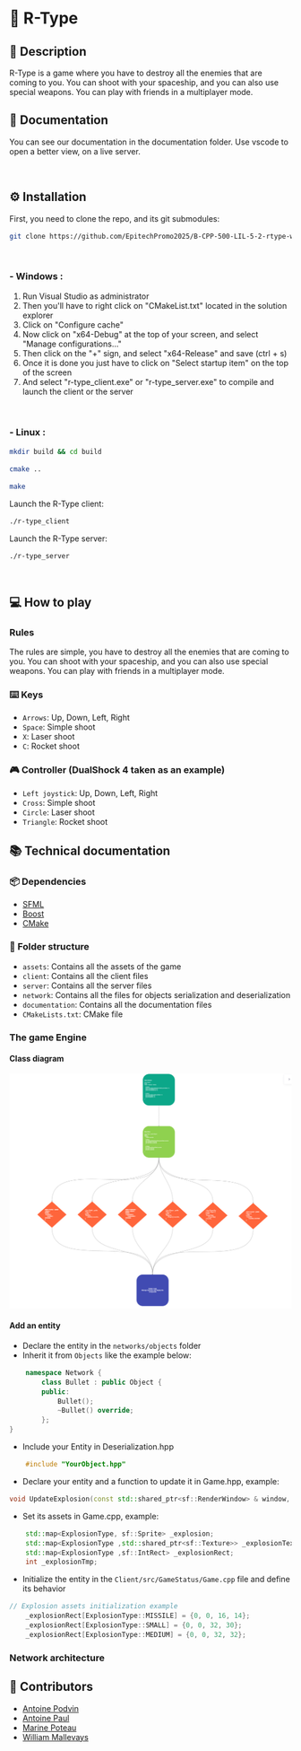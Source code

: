 # 👾 R-Type

## 📝 Description
R-Type is a game where you have to destroy all the enemies that are coming to you. You can shoot with your spaceship, and you can also use special weapons. You can play with friends in a multiplayer mode.

## 📖 Documentation
You can see our documentation in the documentation folder. Use vscode to open a better view, on a live server.

<br/>

## ⚙️ Installation
First, you need to clone the repo, and its git submodules:
```sh
git clone https://github.com/EpitechPromo2025/B-CPP-500-LIL-5-2-rtype-william.mallevays.git --recurse-submodules
```

<br/>

### - Windows :
1. Run Visual Studio as administrator
2. Then you'll have to right click on "CMakeList.txt" located in the solution explorer
3. Click on "Configure cache"
4. Now click on "x64-Debug" at the top of your screen, and select "Manage configurations..."
5. Then click on the "+" sign, and select "x64-Release" and save (ctrl + s)
6. Once it is done you just have to click on "Select startup item" on the top of the screen
7. And select "r-type_client.exe" or "r-type_server.exe" to compile and launch the client or the server

<br/>


### - Linux :
```sh
mkdir build && cd build
```
```sh
cmake ..
```
```sh
make
```

Launch the R-Type client:
```sh
./r-type_client
```

Launch the R-Type server:
```sh
./r-type_server
```

<br/>


## 💻 How to play
### Rules
The rules are simple, you have to destroy all the enemies that are coming to you. You can shoot with your spaceship, and you can also use special weapons. You can play with friends in a multiplayer mode.

### ⌨️ Keys
- `Arrows`: Up, Down, Left, Right
- `Space`: Simple shoot
- `X`: Laser shoot
- `C`: Rocket shoot

### 🎮 Controller (DualShock 4 taken as an example)
- `Left joystick`: Up, Down, Left, Right
- `Cross`: Simple shoot
- `Circle`: Laser shoot
- `Triangle`: Rocket shoot

[//]: # (Technical documentation)
## 📚 Technical documentation
### 📦 Dependencies
- [SFML](https://www.sfml-dev.org/)
- [Boost](https://www.boost.org/)
- [CMake](https://cmake.org/)

### 📁 Folder structure
- `assets`: Contains all the assets of the game
- `client`: Contains all the client files
- `server`: Contains all the server files
- `network`: Contains all the files for objects serialization and deserialization
- `documentation`: Contains all the documentation files
- `CMakeLists.txt`: CMake file

### The game Engine
#### Class diagram
[//]: # (![Class diagram]&#40;./ClassDiagram.pdf&#41;)
![ClassDiagram](ClassDiagram.png)

#### Add an entity

- Declare the entity in the `networks/objects` folder
- Inherit it from `Objects` like the example below:
```cpp
    namespace Network {
        class Bullet : public Object {
        public:
            Bullet();
            ~Bullet() override;
        };
}
```
- Include your Entity in Deserialization.hpp
```cpp
    #include "YourObject.hpp"
```
- Declare your entity and a function to update it in Game.hpp, example:
```cpp
void UpdateExplosion(const std::shared_ptr<sf::RenderWindow> & window, Network::Object & explosion);
```
- Set its assets in Game.cpp, example:
```cpp
    std::map<ExplosionType, sf::Sprite> _explosion;
    std::map<ExplosionType ,std::shared_ptr<sf::Texture>> _explosionTexture;
    std::map<ExplosionType ,sf::IntRect> _explosionRect;
    int _explosionTmp;
```
- Initialize the entity in the `Client/src/GameStatus/Game.cpp` file and define its behavior
```cpp
// Explosion assets initialization example
    _explosionRect[ExplosionType::MISSILE] = {0, 0, 16, 14};
    _explosionRect[ExplosionType::SMALL] = {0, 0, 32, 30};
    _explosionRect[ExplosionType::MEDIUM] = {0, 0, 32, 32};
```



### Network architecture

## 👥 Contributors
- [Antoine Podvin](https://github.com/antoinepod)
- [Antoine Paul](https://github.com/PAn-27)
- [Marine Poteau](https://github.com/mpoteau)
- [William Mallevays](https://github.com/2oubleV)
